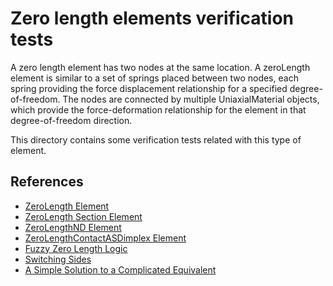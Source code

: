 # Zero length elements verification tests
A zero length element has two nodes at the same location. A zeroLength element is similar to a set of springs placed between two nodes, each spring providing the force displacement relationship for a specified degree-of-freedom. The nodes are connected by multiple UniaxialMaterial objects, which provide the force-deformation relationship for the element in that degree-of-freedom direction.

This directory contains some verification tests related with this type of element.

## References
- [ZeroLength Element](https://opensees.github.io/OpenSeesDocumentation/user/manual/model/elements/zeroLength.html#zerolength-element)
- [ZeroLength Section Element](https://opensees.github.io/OpenSeesDocumentation/user/manual/model/elements/zeroLengthSection.html#zerolength-section-element)
- [ZeroLengthND Element](https://opensees.github.io/OpenSeesDocumentation/user/manual/model/elements/zeroLengthND.html)
- [ZeroLengthContactASDimplex Element](https://opensees.github.io/OpenSeesDocumentation/user/manual/model/elements/zeroLengthContactASDimplex.html)
- [Fuzzy Zero Length Logic](https://portwooddigital.com/2022/04/24/fuzzy-zero-length-logic/)
- [Switching Sides](https://portwooddigital.com/2022/05/08/switching-sides/)
- [A Simple Solution to a Complicated Equivalent](https://portwooddigital.com/2022/06/19/a-simple-solution-to-a-complicated-equivalent)
